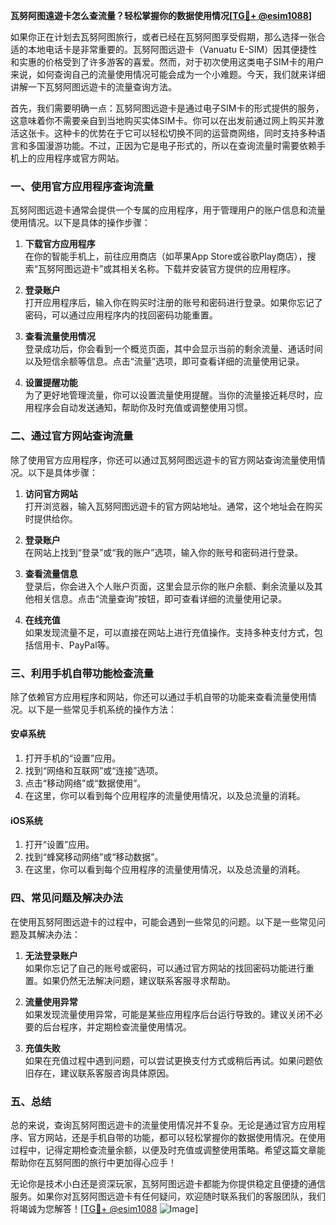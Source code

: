 **瓦努阿图遠遊卡怎么查流量？轻松掌握你的数据使用情况[[TG💪+ @esim1088](https://t.me/s/esim1088)]**

如果你正在计划去瓦努阿图旅行，或者已经在瓦努阿图享受假期，那么选择一张合适的本地电话卡是非常重要的。瓦努阿图远遊卡（Vanuatu E-SIM）因其便捷性和实惠的价格受到了许多游客的喜爱。然而，对于初次使用这类电子SIM卡的用户来说，如何查询自己的流量使用情况可能会成为一个小难题。今天，我们就来详细讲解一下瓦努阿图远遊卡的流量查询方法。

首先，我们需要明确一点：瓦努阿图远遊卡是通过电子SIM卡的形式提供的服务，这意味着你不需要亲自到当地购买实体SIM卡。你可以在出发前通过网上购买并激活这张卡。这种卡的优势在于它可以轻松切换不同的运营商网络，同时支持多种语言和多国漫游功能。不过，正因为它是电子形式的，所以在查询流量时需要依赖手机上的应用程序或官方网站。

### **一、使用官方应用程序查询流量**

瓦努阿图远遊卡通常会提供一个专属的应用程序，用于管理用户的账户信息和流量使用情况。以下是具体的操作步骤：

1. **下载官方应用程序**  
   在你的智能手机上，前往应用商店（如苹果App Store或谷歌Play商店），搜索“瓦努阿图远遊卡”或其相关名称。下载并安装官方提供的应用程序。

2. **登录账户**  
   打开应用程序后，输入你在购买时注册的账号和密码进行登录。如果你忘记了密码，可以通过应用程序内的找回密码功能重置。

3. **查看流量使用情况**  
   登录成功后，你会看到一个概览页面，其中会显示当前的剩余流量、通话时间以及短信余额等信息。点击“流量”选项，即可查看详细的流量使用记录。

4. **设置提醒功能**  
   为了更好地管理流量，你可以设置流量使用提醒。当你的流量接近耗尽时，应用程序会自动发送通知，帮助你及时充值或调整使用习惯。

### **二、通过官方网站查询流量**

除了使用官方应用程序，你还可以通过瓦努阿图远遊卡的官方网站查询流量使用情况。以下是具体步骤：

1. **访问官方网站**  
   打开浏览器，输入瓦努阿图远遊卡的官方网站地址。通常，这个地址会在购买时提供给你。

2. **登录账户**  
   在网站上找到“登录”或“我的账户”选项，输入你的账号和密码进行登录。

3. **查看流量信息**  
   登录后，你会进入个人账户页面，这里会显示你的账户余额、剩余流量以及其他相关信息。点击“流量查询”按钮，即可查看详细的流量使用记录。

4. **在线充值**  
   如果发现流量不足，可以直接在网站上进行充值操作。支持多种支付方式，包括信用卡、PayPal等。

### **三、利用手机自带功能检查流量**

除了依赖官方应用程序和网站，你还可以通过手机自带的功能来查看流量使用情况。以下是一些常见手机系统的操作方法：

#### **安卓系统**

1. 打开手机的“设置”应用。
2. 找到“网络和互联网”或“连接”选项。
3. 点击“移动网络”或“数据使用”。
4. 在这里，你可以看到每个应用程序的流量使用情况，以及总流量的消耗。

#### **iOS系统**

1. 打开“设置”应用。
2. 找到“蜂窝移动网络”或“移动数据”。
3. 在这里，你可以看到每个应用程序的流量使用情况，以及总流量的消耗。

### **四、常见问题及解决办法**

在使用瓦努阿图远遊卡的过程中，可能会遇到一些常见的问题。以下是一些常见问题及其解决办法：

1. **无法登录账户**  
   如果你忘记了自己的账号或密码，可以通过官方网站的找回密码功能进行重置。如果仍然无法解决问题，建议联系客服寻求帮助。

2. **流量使用异常**  
   如果发现流量使用异常，可能是某些应用程序后台运行导致的。建议关闭不必要的后台程序，并定期检查流量使用情况。

3. **充值失败**  
   如果在充值过程中遇到问题，可以尝试更换支付方式或稍后再试。如果问题依旧存在，建议联系客服咨询具体原因。

### **五、总结**

总的来说，查询瓦努阿图远遊卡的流量使用情况并不复杂。无论是通过官方应用程序、官方网站，还是手机自带的功能，都可以轻松掌握你的数据使用情况。在使用过程中，记得定期检查流量余额，以便及时充值或调整使用策略。希望这篇文章能帮助你在瓦努阿图的旅行中更加得心应手！

无论你是技术小白还是资深玩家，瓦努阿图远遊卡都能为你提供稳定且便捷的通信服务。如果你对瓦努阿图远遊卡有任何疑问，欢迎随时联系我们的客服团队，我们将竭诚为您解答！[[TG💪+ @esim1088](https://t.me/s/esim1088) ![Image](https://i.postimg.cc/4NQfJmqS/Snipaste-2025-05-13-00-14-12.png)]